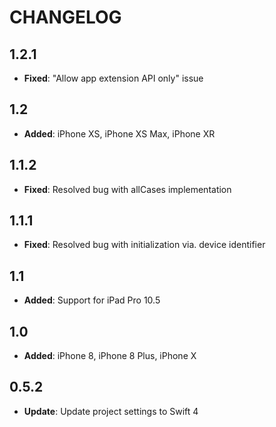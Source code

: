 # CHANGELOG

## 1.2.1

- **Fixed**: "Allow app extension API only" issue

## 1.2

- **Added**: iPhone XS, iPhone XS Max, iPhone XR

## 1.1.2

- **Fixed**: Resolved bug with allCases implementation

## 1.1.1

- **Fixed**: Resolved bug with initialization via. device identifier

## 1.1

- **Added**: Support for iPad Pro 10.5

## 1.0

- **Added**: iPhone 8, iPhone 8 Plus, iPhone X

## 0.5.2

- **Update**: Update project settings to Swift 4

